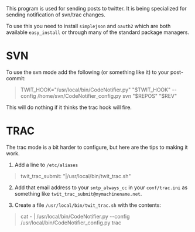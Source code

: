 This program is used for sending posts to twitter. It is being
specialized for sending notification of svn/trac changes.

To use this you need to install `simplejson` and `oauth2` which are
both available `easy_install` or through many of the standard package managers.

SVN
===
To use the svn mode add the following (or something like it) to your 
post-commit:

>    TWIT_HOOK="/usr/local/bin/CodeNotifier.py"
>    "$TWIT_HOOK" --config /home/svn/CodeNotifier_config.py svn "$REPOS" "$REV"

This will do nothing if it thinks the trac hook will fire.

TRAC
====
The trac mode is a bit harder to configure, but here are the tips to making 
it work.

1. Add a line to `/etc/aliases`

>    twit_trac_submit: "|/usr/local/bin/twit_trac.sh"

2. Add that email address to your `smtp_always_cc` in your `conf/trac.ini` as 
something like `twit_trac_submit@mymachinename.net`.

3. Create a file `/usr/local/bin/twit_trac.sh` with the contents:

>    cat - | /usr/local/bin/CodeNotifier.py --config /usr/local/bin/CodeNotifier_config.py trac
